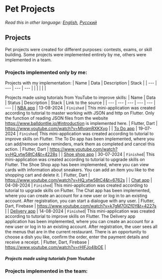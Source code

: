 # Pet Projects
_Read this in other language: [English](README.md), [Русский](README.ru.md)_
## Projects
Pet projects were created for different purposes: contests, exams, or skill building.
Some projects were implemented entirely by me, others were implemented in a team.
### Projects implemented only by me:
Projects with my implementation:
| Name | Data | Description | Stack |
| --- | --- | --- | --- |
| | | | |

Projects made using tutorials from YouTube to improve skills:
| Name | Data | Status | Description | Stack | Link to the source |
| --- | --- | --- | --- | --- | --- |
| [NBA app](https://github.com/karishka1222/NBA-app-Pet-project-on-Flutter) | 13-08-2024 | `Finished` | This mini-application was created according to tutorial to master working with JSON and http on Flutter. Only the function of reading JSON files from the website https://www.balldontlie.io/#introduction is implemented here. | Flutter, Dart | https://www.youtube.com/watch?v=MlvqmRXKXyo |
| [To Do app](https://github.com/karishka1222/To-Do-App-Pet-project-on-Flutter) | 19-07-2024 | `Finished`| This mini-application was created according to tutorial to improve skills on Flutter. The To Do app has been implemented, where you can add/remove some reminders, mark them as completed and cancel this action. | Flutter, Dart | https://www.youtube.com/watch?v=HQ_ytw58tC4&t=4228s |
| [Shoe shop app](https://github.com/karishka1222/Shoe-shop-app-Pet-project-on-Flutter) | 30-07-2024 | `Finished`| This mini-application was created according to tutorial to upgrade skills on Flutter. The Shoe Shop app has been implemented, where you can view cards with information about sneakers. You can add an item you like to the shopping cart and delete it. | Flutter, Dart | https://www.youtube.com/watch?v=HQ_ytw58tC4&t=6762s |
| [Chat app](https://github.com/karishka1222/Chat-app-Pet-project-on-Flutter) | 04-08-2024 | `Finished`| This mini-application was created according to tutorial to upgrade skills on Flutter. The Chat app has been implemented, where you can create an account for a new user or log in to an existing account. After registration, you can start a dialogue with any user. | Flutter, Dart, Firebase | https://www.youtube.com/watch?v=k7gM7OIZf0Y&t=4227s |
| [Delivery app](https://github.com/karishka1222/Delivery-app-Pet-project-on-Flutter/tree/main) | 14-08-2024 | `Finished`| This mini-application was created according to tutorial to improve skills on Flutter. The Delivery app application has been implemented, where you can create an account for a new user or log in to an existing account. After registration, the user sees all the menus that are in the current restaurant. There is an opportunity to choose a dish you like, confirm the order, enter the payment details and receive a receipt. | Flutter, Dart, Firebase | https://www.youtube.com/watch?v=rHIFJo4IbOE |
##### Projects made using tutorials from Youtube
### Projects implemented in the team:
